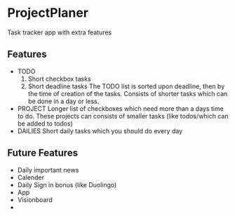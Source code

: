 # ProjectPlaner
Task tracker app with extra features

## Features
* TODO
    1. Short checkbox tasks
    2. Short deadline tasks
    The TODO list is sorted upon deadline, then by the time of creation of the tasks. Consists of shorter tasks which can be done in a day or less.
* PROJECT
    Longer list of checkboxes which need more than a days time to do.
    These projects can consists of smaller tasks (like todos/which can be added to todos)
* DAILIES
    Short daily tasks which you should do every day

## Future Features
* Daily important news
* Calender
* Daily Sign in bonus (like Duolingo)
* App
* Visionboard
* 